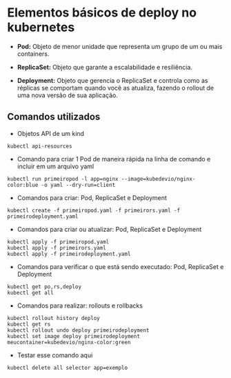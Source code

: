 # Elementos básicos de deploy no kubernetes

- **Pod:** Objeto de menor unidade que representa um grupo de um ou mais containers.

- **ReplicaSet:** Objeto que garante a escalabilidade e resiliência. 

- **Deployment:** Objeto que gerencia o ReplicaSet e controla como as réplicas se comportam quando você as atualiza, fazendo o rollout de uma nova versão de sua aplicação.

## Comandos utilizados

* Objetos API de um kind

```
kubectl api-resources
```

* Comando para criar 1 Pod de maneira rápida na linha de comando e incluir em um arquivo yaml

```
kubectl run primeiropod -l app=nginx --image=kubedevio/nginx-color:blue -o yaml --dry-run=client
```

* Comandos para criar: Pod, ReplicaSet e Deployment

```
kubectl create -f primeiropod.yaml -f primeirors.yaml -f primeirodeployment.yaml
```

* Comandos para criar ou atualizar: Pod, ReplicaSet e Deployment

```
kubectl apply -f primeiropod.yaml
kubectl apply -f primeirors.yaml
kubectl apply -f primeirodeployment.yaml
```

* Comandos para verificar o que está sendo executado: Pod, ReplicaSet e Deployment

```
kubectl get po,rs,deploy
kubectl get all
```

* Comandos para realizar: rollouts e rollbacks

```
kubectl rollout history deploy
kubectl get rs
kubectl rollout undo deploy primeirodeployment
kubectl set image deploy primeirodeployment meucontainer=kubedevio/nginx-color:green
```

* Testar esse comando aqui

```
kubectl delete all selector app=exemplo
```